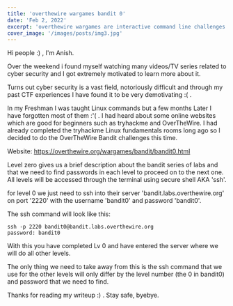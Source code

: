 ```yaml
---
title: 'overthewire wargames bandit 0'
date: 'Feb 2, 2022'
excerpt: 'overthewire wargames are interactive command line challenges which are used to teach cybersecurity concepts. The Bandit wargame is aimed for absolute beginners'
cover_image: '/images/posts/img3.jpg'
---
```


Hi people :) , I'm Anish.

Over the weekend i found myself watching many videos/TV series related to cyber security and I got extremely motivated to learn more about it.

Turns out cyber security is a vast field, notoriously difficult and through my past CTF experiences I have found it to be very demotivating :( .

In my Freshman I was taught Linux commands but a few months Later I have forgotten most of them :'( . I had heard about some online websites which are good for beginners such as tryhackme and OverTheWire. I had already completed the tryhackme Linux fundamentals rooms long ago so I decided to do the OverTheWire Bandit challenges this time.

Website: https://overthewire.org/wargames/bandit/bandit0.html

Level zero gives us a brief description about the bandit series of labs and that we need to find passwords in each level to proceed on to the next one. All levels will be accessed through the terminal using secure shell AKA 'ssh'.

for level 0 we just need to ssh into their server 'bandit.labs.overthewire.org' on port '2220' with the username 'bandit0' and password 'bandit0'.

The ssh command will look like this:

```
ssh -p 2220 bandit0@bandit.labs.overthewire.org
password: bandit0
```
With this you have completed Lv 0 and have entered the server where we will do all other levels.

The only thing we need to take away from this is the ssh command that we use for the other levels will only differ by the level number (the 0 in bandit0) and password that we need to find.

Thanks for reading my writeup :) . Stay safe, byebye.
